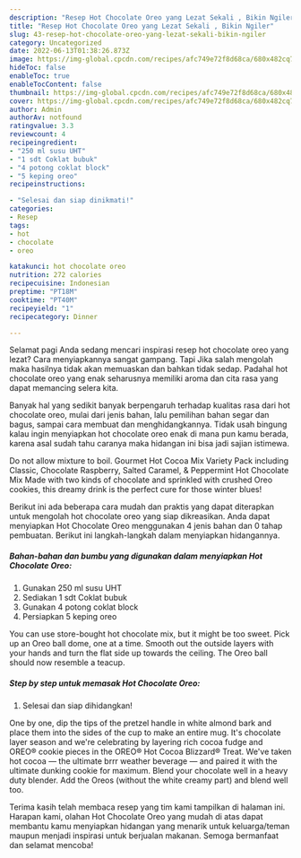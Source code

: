 ```yaml
---
description: "Resep Hot Chocolate Oreo yang Lezat Sekali , Bikin Ngiler"
title: "Resep Hot Chocolate Oreo yang Lezat Sekali , Bikin Ngiler"
slug: 43-resep-hot-chocolate-oreo-yang-lezat-sekali-bikin-ngiler
category: Uncategorized
date: 2022-06-13T01:38:26.873Z
image: https://img-global.cpcdn.com/recipes/afc749e72f8d68ca/680x482cq70/hot-chocolate-oreo-foto-resep-utama.jpg
hideToc: false
enableToc: true
enableTocContent: false
thumbnail: https://img-global.cpcdn.com/recipes/afc749e72f8d68ca/680x482cq70/hot-chocolate-oreo-foto-resep-utama.jpg
cover: https://img-global.cpcdn.com/recipes/afc749e72f8d68ca/680x482cq70/hot-chocolate-oreo-foto-resep-utama.jpg
author: Admin
authorAv: notfound
ratingvalue: 3.3
reviewcount: 4
recipeingredient:
- "250 ml susu UHT"
- "1 sdt Coklat bubuk"
- "4 potong coklat block"
- "5 keping oreo"
recipeinstructions:

- "Selesai dan siap dinikmati!"
categories:
- Resep
tags:
- hot
- chocolate
- oreo

katakunci: hot chocolate oreo 
nutrition: 272 calories
recipecuisine: Indonesian
preptime: "PT18M"
cooktime: "PT40M"
recipeyield: "1"
recipecategory: Dinner

---
```



Selamat pagi Anda sedang mencari inspirasi resep hot chocolate oreo yang lezat? Cara menyiapkannya sangat gampang. Tapi Jika salah mengolah maka hasilnya tidak akan memuaskan dan bahkan tidak sedap. Padahal hot chocolate oreo yang enak seharusnya memiliki aroma dan cita rasa yang dapat memancing selera kita.


Banyak hal yang sedikit banyak berpengaruh terhadap kualitas rasa dari hot chocolate oreo, mulai dari jenis bahan, lalu pemilihan bahan segar dan bagus, sampai cara membuat dan menghidangkannya. Tidak usah bingung kalau ingin menyiapkan hot chocolate oreo enak di mana pun kamu berada, karena asal sudah tahu caranya maka hidangan ini bisa jadi sajian istimewa.

Do not allow mixture to boil. Gourmet Hot Cocoa Mix Variety Pack including Classic, Chocolate Raspberry, Salted Caramel, &amp; Peppermint Hot Chocolate Mix Made with two kinds of chocolate and sprinkled with crushed Oreo cookies, this dreamy drink is the perfect cure for those winter blues!


Berikut ini ada beberapa cara mudah dan praktis yang dapat diterapkan untuk mengolah hot chocolate oreo yang siap dikreasikan. Anda dapat menyiapkan Hot Chocolate Oreo menggunakan 4 jenis bahan dan 0 tahap pembuatan. Berikut ini langkah-langkah dalam menyiapkan hidangannya.

<!--inarticleads1-->

##### Bahan-bahan dan bumbu yang digunakan dalam menyiapkan Hot Chocolate Oreo:

1. Gunakan 250 ml susu UHT
1. Sediakan 1 sdt Coklat bubuk
1. Gunakan 4 potong coklat block
1. Persiapkan 5 keping oreo


You can use store-bought hot chocolate mix, but it might be too sweet. Pick up an Oreo ball dome, one at a time. Smooth out the outside layers with your hands and turn the flat side up towards the ceiling. The Oreo ball should now resemble a teacup. 

<!--inarticleads2-->

##### Step by step untuk memasak Hot Chocolate Oreo:


1. Selesai dan siap dihidangkan!

One by one, dip the tips of the pretzel handle in white almond bark and place them into the sides of the cup to make an entire mug. It&#39;s chocolate layer season and we&#39;re celebrating by layering rich cocoa fudge and OREO® cookie pieces in the OREO® Hot Cocoa Blizzard® Treat. We&#39;ve taken hot cocoa — the ultimate brrr weather beverage — and paired it with the ultimate dunking cookie for maximum. Blend your chocolate well in a heavy duty blender. Add the Oreos (without the white creamy part) and blend well too. 

Terima kasih telah membaca resep yang tim kami tampilkan di halaman ini. Harapan kami, olahan Hot Chocolate Oreo yang mudah di atas dapat membantu kamu menyiapkan hidangan yang menarik untuk keluarga/teman maupun menjadi inspirasi untuk berjualan makanan. Semoga bermanfaat dan selamat mencoba!
